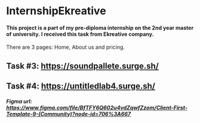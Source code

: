 # InternshipEkreative
#### This project is a part of my pre-diploma internship on the 2nd year master of university. I received this task from Ekreative company.

There are 3 pages: Home, About us and pricing.

## Task #3: https://soundpallete.surge.sh/
## Task #4: https://untitledlab4.surge.sh/ 

##### Figma url: https://www.figma.com/file/BfTFY6Q602u4vdZqwfZzom/Client-First-Template-9-(Community)?node-id=706%3A667

